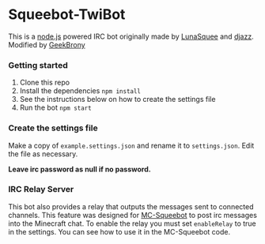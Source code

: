 # Squeebot-TwiBot

This is a [node.js](http://nodejs.org/) powered IRC bot originally made by [LunaSquee](https://github.com/LunaSquee) and [djazz](https://github.com/daniel-j).
Modified by [GeekBrony](https://github.com/geekbrony)

### Getting started
1. Clone this repo
2. Install the dependencies `npm install`
3. See the instructions below on how to create the settings file
4. Run the bot `npm start`

### Create the settings file
Make a copy of `example.settings.json` and rename it to `settings.json`. Edit the file as necessary.

**Leave irc password as null if no password.**

### IRC Relay Server
This bot also provides a relay that outputs the messages sent to connected channels. This feature was designed for [MC-Squeebot](https://github.com/LunaSquee/MC-Squeebot) to post irc messages into the Minecraft chat.
To enable the relay you must set `enableRelay` to true in the settings. You can see how to use it in the MC-Squeebot code.
